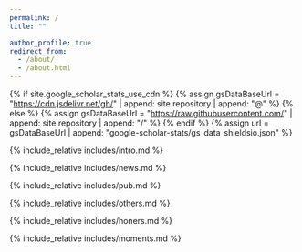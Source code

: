 ```yaml
---
permalink: /
title: ""

author_profile: true
redirect_from: 
  - /about/
  - /about.html
---
```

{% if site.google_scholar_stats_use_cdn %}
{% assign gsDataBaseUrl = "https://cdn.jsdelivr.net/gh/" | append: site.repository | append: "@" %}
{% else %}
{% assign gsDataBaseUrl = "https://raw.githubusercontent.com/" | append: site.repository | append: "/" %}
{% endif %}
{% assign url = gsDataBaseUrl | append: "google-scholar-stats/gs_data_shieldsio.json" %}

<!-- <strong><span class='anchor' id='about-me'>About me:</span></strong><br> -->

{% include_relative includes/intro.md %}

{% include_relative includes/news.md %}

{% include_relative includes/pub.md %}

{% include_relative includes/others.md %}

{% include_relative includes/honers.md %}

{% include_relative includes/moments.md %}